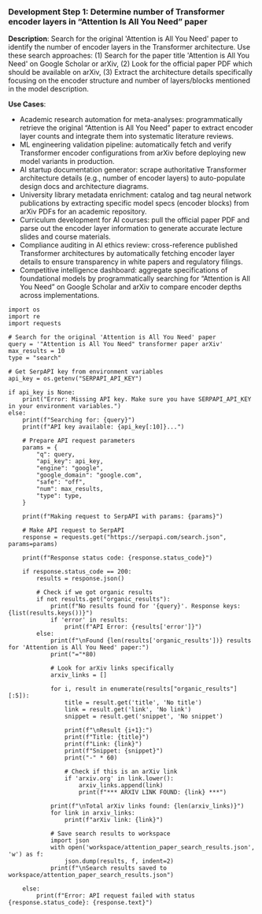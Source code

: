 ### Development Step 1: Determine number of Transformer encoder layers in “Attention Is All You Need” paper

**Description**: Search for the original 'Attention is All You Need' paper to identify the number of encoder layers in the Transformer architecture. Use these search approaches: (1) Search for the paper title 'Attention is All You Need' on Google Scholar or arXiv, (2) Look for the official paper PDF which should be available on arXiv, (3) Extract the architecture details specifically focusing on the encoder structure and number of layers/blocks mentioned in the model description.

**Use Cases**:
- Academic research automation for meta-analyses: programmatically retrieve the original “Attention is All You Need” paper to extract encoder layer counts and integrate them into systematic literature reviews.
- ML engineering validation pipeline: automatically fetch and verify Transformer encoder configurations from arXiv before deploying new model variants in production.
- AI startup documentation generator: scrape authoritative Transformer architecture details (e.g., number of encoder layers) to auto-populate design docs and architecture diagrams.
- University library metadata enrichment: catalog and tag neural network publications by extracting specific model specs (encoder blocks) from arXiv PDFs for an academic repository.
- Curriculum development for AI courses: pull the official paper PDF and parse out the encoder layer information to generate accurate lecture slides and course materials.
- Compliance auditing in AI ethics review: cross-reference published Transformer architectures by automatically fetching encoder layer details to ensure transparency in white papers and regulatory filings.
- Competitive intelligence dashboard: aggregate specifications of foundational models by programmatically searching for “Attention is All You Need” on Google Scholar and arXiv to compare encoder depths across implementations.

```
import os
import re
import requests

# Search for the original 'Attention is All You Need' paper
query = '"Attention is All You Need" transformer paper arXiv'
max_results = 10
type = "search"

# Get SerpAPI key from environment variables
api_key = os.getenv("SERPAPI_API_KEY")

if api_key is None:
    print("Error: Missing API key. Make sure you have SERPAPI_API_KEY in your environment variables.")
else:
    print(f"Searching for: {query}")
    print(f"API key available: {api_key[:10]}...")
    
    # Prepare API request parameters
    params = {
        "q": query,
        "api_key": api_key,
        "engine": "google",
        "google_domain": "google.com",
        "safe": "off",
        "num": max_results,
        "type": type,
    }
    
    print(f"Making request to SerpAPI with params: {params}")
    
    # Make API request to SerpAPI
    response = requests.get("https://serpapi.com/search.json", params=params)
    
    print(f"Response status code: {response.status_code}")
    
    if response.status_code == 200:
        results = response.json()
        
        # Check if we got organic results
        if not results.get("organic_results"):
            print(f"No results found for '{query}'. Response keys: {list(results.keys())}")
            if 'error' in results:
                print(f"API Error: {results['error']}")
        else:
            print(f"\nFound {len(results['organic_results'])} results for 'Attention is All You Need' paper:")
            print("="*80)
            
            # Look for arXiv links specifically
            arxiv_links = []
            
            for i, result in enumerate(results["organic_results"][:5]):
                title = result.get('title', 'No title')
                link = result.get('link', 'No link')
                snippet = result.get('snippet', 'No snippet')
                
                print(f"\nResult {i+1}:")
                print(f"Title: {title}")
                print(f"Link: {link}")
                print(f"Snippet: {snippet}")
                print("-" * 60)
                
                # Check if this is an arXiv link
                if 'arxiv.org' in link.lower():
                    arxiv_links.append(link)
                    print(f"*** ARXIV LINK FOUND: {link} ***")
            
            print(f"\nTotal arXiv links found: {len(arxiv_links)}")
            for link in arxiv_links:
                print(f"arXiv link: {link}")
                
            # Save search results to workspace
            import json
            with open('workspace/attention_paper_search_results.json', 'w') as f:
                json.dump(results, f, indent=2)
            print(f"\nSearch results saved to workspace/attention_paper_search_results.json")
                
    else:
        print(f"Error: API request failed with status {response.status_code}: {response.text}")
```